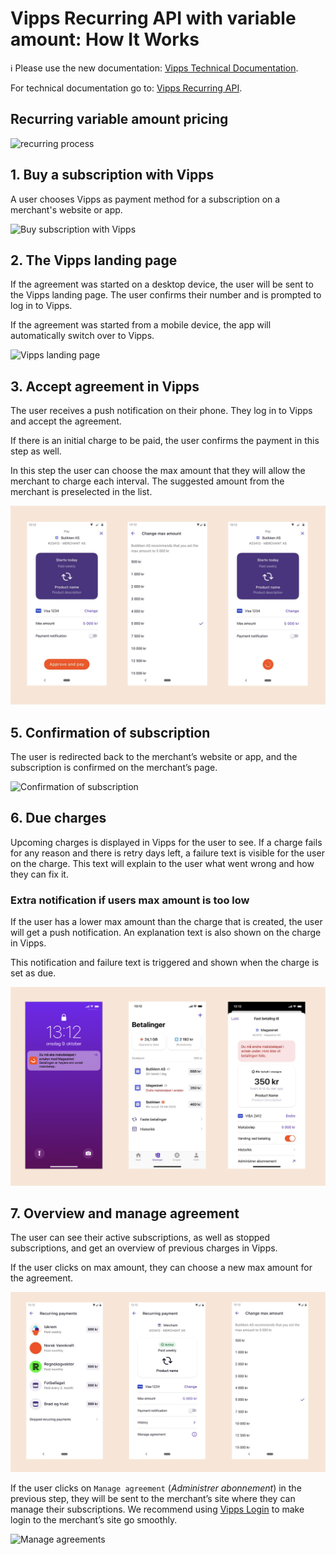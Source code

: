 <!-- START_METADATA
---
title: How It Works with variable amount
sidebar_position: 13
---
END_METADATA -->

# Vipps Recurring API with variable amount: How It Works

<!-- START_COMMENT -->

ℹ️ Please use the new documentation:
[Vipps Technical Documentation](https://vippsas.github.io/vipps-developer-docs/).

<!-- END_COMMENT -->

For technical documentation go to:
[Vipps Recurring API](https://vippsas.github.io/vipps-developer-docs/docs/APIs/recurring-api).

## Recurring variable amount pricing

![recurring process](images/vipps-recurring-api-howitworks/vipps-recurring-process.svg)

## 1. Buy a subscription with Vipps

A user chooses Vipps as payment method for a subscription on a merchant's website or app. 

![Buy subscription with Vipps](images/vipps-recurring-api-howitworks/vipps-recurring-step1.svg)

## 2. The Vipps landing page

If the agreement was started on a desktop device, the user will be sent to the Vipps landing page.
The user confirms their number and is prompted to log in to Vipps.

If the agreement was started from a mobile device, the app will automatically switch over to Vipps.

![Vipps landing page](images/vipps-recurring-api-howitworks/vipps-recurring-step2.png)

## 3. Accept agreement in Vipps

The user receives a push notification on their phone. They log in to Vipps and accept the agreement.

If there is an initial charge to be paid, the user confirms the payment in this step as well.

In this step the user can choose the max amount that they will allow the merchant to charge each interval. 
The suggested amount from the merchant is preselected in the list.

![Buy subscription with Vipps](images/vipps-recurring-api-variable-howitworks/variable_amount_accept.png)

## 5. Confirmation of subscription

The user is redirected back to the merchant’s website or app, and the subscription is confirmed on the merchant’s page.

![Confirmation of subscription](images/vipps-recurring-api-howitworks/vipps-recurring-step4.svg)

## 6. Due charges

Upcoming charges is displayed in Vipps for the user to see.
If a charge fails for any reason and there is retry days left, a failure text is visible for the user on the charge.
This text will explain to the user what went wrong and how they can fix it.

### Extra notification if users max amount is too low

If the user has a lower max amount than the charge that is created, the user will get a push notification.
An explanation text is also shown on the charge in Vipps.

This notification and failure text is triggered and shown when the charge is set as due.

![Failure text](images/vipps-recurring-api-variable-howitworks/variable_amount_notification.png)

## 7. Overview and manage agreement

The user can see their active subscriptions, as well as stopped subscriptions, and get an overview of previous charges in Vipps.

If the user clicks on max amount, they can choose a new max amount for the agreement.

![Change max amount](images/vipps-recurring-api-variable-howitworks/variable_amount_manage.png)

If the user clicks on `Manage agreement` (*Administrer abonnement*) in the previous step, they will be sent to the merchant’s site where they can manage their subscriptions. We recommend using [Vipps Login](https://vippsas.github.io/vipps-developer-docs/docs/APIs/login-api) to make login to the merchant’s site go smoothly.

![Manage agreements](images/vipps-recurring-api-howitworks/vipps-recurring-step6.svg)
